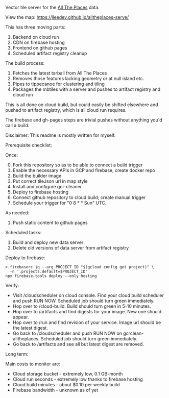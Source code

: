 Vector tile server for the [All The Places][1] data.

[1]: https://www.alltheplaces.xyz/

View the map: https://jleedev.github.io/alltheplaces-serve/

This has three moving parts:

1. Backend on cloud run
2. CDN on firebase hosting
3. Frontend on github pages
4. Scheduled artifact registry cleanup

The build process:

1. Fetches the latest tarball from All The Places
2. Removes those features lacking geometry or at null island etc.
3. Pipes to tippecanoe for clustering and tiling
4. Packages the mbtiles with a server and pushes to artifact registry and cloud run

This is all done on cloud build, but could easily be shifted elsewhere and pushed to artifact registry, which is all cloud run requires.

The firebase and gh-pages steps are trivial pushes without anything you'd call a build.

Disclaimer: This readme is mostly written for myself.

Prerequisite checklist:

Once:

0. Fork this repository so as to be able to connect a build trigger
1. Enable the necessary APIs in GCP and firebase, create docker repo
2. Build the builder image
3. Put correct tileJson url in map style
4. Install and configure gcr-cleaner
5. Deploy to firebase hosting
6. Connect github repository to cloud build; create manual trigger
7. Schedule your trigger for "0 8 * * Sun" UTC.

As needed:

1. Push static content to github pages

Scheduled tasks:

1. Build and deploy new data server
2. Delete old versions of data server from artifact registry

Deploy to firebase:

```
>.firebaserc jq --arg PROJECT_ID "$(gcloud config get project)" \
  -n '.projects.default=$PROJECT_ID'
npx firebase-tools deploy --only hosting
```

Verify:

- Visit /cloudscheduler on cloud console. Find your cloud build scheduler and push RUN NOW. Scheduled job should turn green immediately.
- Hop over to /cloud-build. Build should turn green in 5-10 minutes.
- Hop over to /artifacts and find digests for your image. New one should appear.
- Hop over to /run and find revision of your service. Image url should be the latest digest.
- Go back to /cloudscheduler and push RUN NOW on gcrclean-alltheplaces. Scheduled job should turn green immediately.
- Go back to /artifacts and see all but latest digest are removed.

Long term:

Main costs to monitor are:

- Cloud storage bucket - extremely low, 0.1 GB-month
- Cloud run seconds - extremely low thanks to firebase hosting
- Cloud build minutes - about $0.10 per weekly build
- Firebase bandwidth - unknown as of yet
